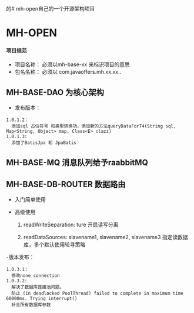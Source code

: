 的# mh-open自己的一个开源架构项目

# MH-OPEN
#### 项目规范
- 项目名称： 必须以mh-base-xx 来标识项目的意思
- 包名名称： 必须以 com.javaoffers.mh.xx.xx..


## MH-BASE-DAO  为核心架构

- 发布版本：
```
1.0.1.2：
  添加sql 占位符号 和类型转换功，添加新的方法queryDataForT4(String sql, Map<String, Object> map, Class<E> clazz)
1.0.1.3:
  添加了BatisJpa 和 JpaBatis
```






## MH-BASE-MQ 消息队列给予raabbitMQ


## MH-BASE-DB-ROUTER 数据路由

- 入门简单使用

- 高级使用 
    1. readWriteSeparation: ture  开启读写分离
    
    2. readDataSources: slavename1, slavename2, slavename3  指定读数据库，多个默认使用轮寻策略

-版本发布：
```
1.0.3.1：
  修改none connection
1.0.3.2:
  解决了数据库连接池问题。
  防止 (in deadlocked PoolThread) failed to complete in maximum time 60000ms. Trying interrupt()  
  补全所有数据库参数
```    
   